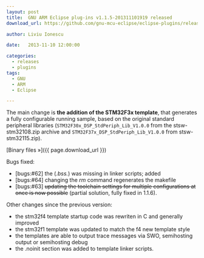 ```yaml
---
layout: post
title:  GNU ARM Eclipse plug-ins v1.1.5-201311101919 released
download_url: https://github.com/gnu-mcu-eclipse/eclipse-plugins/releases/tag/v1.1.5-201311101919

author: Liviu Ionescu

date:   2013-11-10 12:00:00

categories:
  - releases
  - plugins
tags:
  - GNU
  - ARM
  - Eclipse

---
```


The main change is **the addition of the STM32F3x template**, that generates a fully configurable running sample, based on the original standard peripheral libraries (`STM32F30x_DSP_StdPeriph_Lib_V1.0.0` from the stsw-stm32108.zip archive and `STM32F37x_DSP_StdPeriph_Lib_V1.0.0` from stsw-stm32115.zip).

[Binary files »]({{ page.download_url }})

Bugs fixed:

* [bugs:#62] the (*.bss.*) was missing in linker scripts; added
* [bugs:#64] changing the _rm_ command regenerates the makefile
* [bugs:#63] ~~updating the toolchain settings for multiple configurations at once is now possible~~ (partial solution, fully fixed in 1.1.6).

Other changes since the previous version:

* the stm32f4 template startup code was rewriten in C and generally improved
* the stm32f1 template was updated to match the f4 new template style
* the templates are able to output trace messages via SWO, semihosting output or semihosting debug
* the .noinit section was added to template linker scripts.
